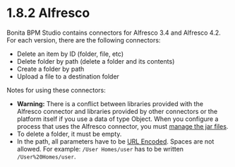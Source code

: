 # 1.8.2 Alfresco

Bonita BPM Studio contains connectors for Alfresco 3.4 and Alfresco 4.2\. For each version, there are the following connectors:

* Delete an item by ID (folder, file, etc)
* Delete folder by path (delete a folder and its contents)
* Create a folder by path
* Upload a file to a destination folder

Notes for using these connectors:

* **Warning:**
There is a conflict between libraries provided with the Alfresco connector and libraries provided by other connectors or the platform itself if you use a data of type Object. 
When you configure a process that uses the Alfresco connector, you must [manage the jar files](manage-jar-files.md).
* To delete a folder, it must be empty.
* In the path, all parameters have to be [URL Encoded](http://www.w3schools.com/tags/ref_urlencode.asp). Spaces are not allowed. For example: `/User Homes/user` has to be written `/User%20Homes/user`.